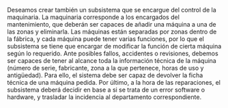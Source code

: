 Deseamos crear también un subsistema que se encargue del control de la maquinaria. La maquinaria corresponde a los encargados del mantenimiento, que deberán ser capaces de añadir una máquina a una de las zonas y eliminarla. Las máquinas están separadas por zonas dentro de la fábrica, y cada máquina puede tener varias funciones, por lo que el subsistema se tiene que encargar de modificar la función de cierta máquina según lo requerido. Ante posibles fallos, accidentes o revisiones, debemos ser capaces de tener al alcance toda la información técnica de la máquina (número de serie, fabricante, zona a la que pertenece, horas de uso y antigüedad). Para ello, el sistema debe ser capaz de devolver la ficha técnica de una máquina pedida. Por último, a la hora de las reparaciones, el subsistema deberá decidir en base a si se trata de un error software o hardware, y trasladar la incidencia al departamento correspondiente.



